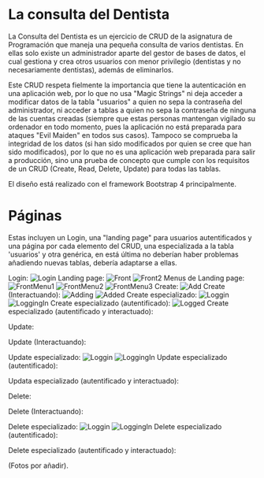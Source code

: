 # La consulta del Dentista
La Consulta del Dentista es un ejercicio de CRUD de la asignatura de Programación que maneja una pequeña consulta de varios dentistas. En ellas solo existe un administrador aparte del gestor de bases de datos, el cual gestiona y crea otros usuarios con menor privilegio (dentistas y no necesariamente dentistas), además de eliminarlos.

Este CRUD respeta fielmente la importancia que tiene la autenticación en una aplicación web, por lo que no usa "Magic Strings" ni deja acceder a modificar datos de la tabla "usuarios" a quien no sepa la contraseña del administrador, ni acceder a tablas a quien no sepa la contraseña de ninguna de las cuentas creadas (siempre que estas personas mantengan vigilado su ordenador en todo momento, pues la aplicación no está preparada para ataques "Evil Maiden" en todos sus casos). Tampoco se comprueba la integridad de los datos (si han sido modificados por quien se cree que han sido modificados), por lo que no es una aplicación web preparada para salir a producción, sino una prueba de concepto que cumple con los requisitos de un CRUD (Create, Read, Delete, Update) para todas las tablas.

El diseño está realizado con el framework Bootstrap 4 principalmente.

# Páginas

Estas incluyen un Login, una "landing page" para usuarios autentificados y una página por cada elemento del CRUD, una especializada a la tabla 'usuarios' y otra genérica, en está última no deberían haber problemas añadiendo nuevas tablas, debería adaptarse a ellas.

Login:
![Login](https://github.com/PabloLuisMolinaBlanes/LaConsultaDelDentista/blob/master/FotosCRUD/login.png)
Landing page:
![Front](https://github.com/PabloLuisMolinaBlanes/LaConsultaDelDentista/blob/master/FotosCRUD/Frontpage.png)
![Front2](https://github.com/PabloLuisMolinaBlanes/LaConsultaDelDentista/blob/master/FotosCRUD/FrontPage2.png)
Menus de Landing page:
![FrontMenu1](https://github.com/PabloLuisMolinaBlanes/LaConsultaDelDentista/blob/master/FotosCRUD/FrontPageMenu1.png)
![FrontMenu2](https://github.com/PabloLuisMolinaBlanes/LaConsultaDelDentista/blob/master/FotosCRUD/FrontPageMenu2.png)
![FrontMenu3](https://github.com/PabloLuisMolinaBlanes/LaConsultaDelDentista/blob/master/FotosCRUD/FrontPageMenu3.png)
Create:
![Add](https://github.com/PabloLuisMolinaBlanes/LaConsultaDelDentista/blob/master/FotosCRUD/AddMenu.png)
Create (Interactuando):
![Adding](https://github.com/PabloLuisMolinaBlanes/LaConsultaDelDentista/blob/master/FotosCRUD/AddingMenu.png)
![Added](https://github.com/PabloLuisMolinaBlanes/LaConsultaDelDentista/blob/master/FotosCRUD/Added.png)
Create especializado:
![Loggin](https://github.com/PabloLuisMolinaBlanes/LaConsultaDelDentista/blob/master/FotosCRUD/LoginPrompt.png)
![LoggingIn](https://github.com/PabloLuisMolinaBlanes/LaConsultaDelDentista/blob/master/FotosCRUD/LoggingMenu.png)
Create especializado (autentificado):
![Logged](https://github.com/PabloLuisMolinaBlanes/LaConsultaDelDentista/blob/master/FotosCRUD/LoggedInMenu.png)
Create especializado (autentificado y interactuado):

Update:

Update (Interactuando):

Update especializado:
![Loggin](https://github.com/PabloLuisMolinaBlanes/LaConsultaDelDentista/blob/master/FotosCRUD/LoginPrompt.png)
![LoggingIn](https://github.com/PabloLuisMolinaBlanes/LaConsultaDelDentista/blob/master/FotosCRUD/LoggingMenu.png)
Update especializado (autentificado):

Updata especializado (autentificado y interactuado):

Delete:

Delete (Interactuando):

Delete especializado:
![Loggin](https://github.com/PabloLuisMolinaBlanes/LaConsultaDelDentista/blob/master/FotosCRUD/LoginPrompt.png)
![LoggingIn](https://github.com/PabloLuisMolinaBlanes/LaConsultaDelDentista/blob/master/FotosCRUD/LoggingMenu.png)
Delete especializado (autentificado):

Delete especializado (autentificado y interactuado):

(Fotos por añadir).
